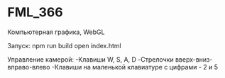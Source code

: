 # FML_366
Компьютерная графика, WebGL

Запуск:
npm run build
open index.html

Управление камерой:
-Клавиши W, S, A, D
-Стрелочки вверх-вниз-вправо-влево
-Клавиши на маленькой клавиатуре с цифрами - 2 и 5